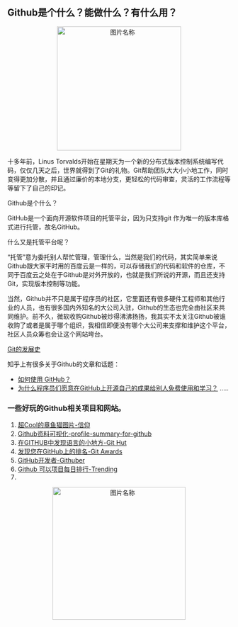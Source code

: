 ## Github是个什么？能做什么？有什么用？

<div align="center">
    <img src="https://octodex.github.com/images/collabocats.jpg" width = "280" alt="图片名称" />
    <br>
</div>

十多年前，Linus Torvalds开始在星期天为一个新的分布式版本控制系统编写代码，仅仅几天之后，世界就得到了Git的礼物。Git帮助团队大大小小地工作，同时变得更加分散，并且通过廉价的本地分支，更轻松的代码审查，灵活的工作流程等等留下了自己的印记。

Github是个什么？

GitHub是一个面向开源软件项目的托管平台，因为只支持git 作为唯一的版本库格式进行托管，故名GitHub。

什么又是托管平台呢？

“托管”意为委托别人帮忙管理，管理什么，当然是我们的代码，其实简单来说Github跟大家平时用的百度云是一样的，可以存储我们的代码和软件的仓库，不同于百度云之处在于Github是对外开放的，也就是我们所说的开源，而且还支持Git，实现版本控制等功能。

当然，Github并不只是属于程序员的社区，它里面还有很多硬件工程师和其他行业的人员，也有很多国内外知名的大公司入驻，Github的生态也完全由社区来共同维护。前不久，微软收购Github被炒得沸沸扬扬，我其实不太关注Github被谁收购了或者是属于哪个组织，我相信即便没有哪个大公司来支撑和维护这个平台，社区人员众筹也会让这个网站垮台。

[Git的发展史](https://www.atlassian.com/git/articles/10-years-of-git)

知乎上有很多关于Github的文章和话题：
- [如何使用 GitHub？](https://www.zhihu.com/question/20070065/answer/415539043)
- [为什么程序员们愿意在GitHub上开源自己的成果给别人免费使用和学习？](https://www.zhihu.com/question/269033309/answer/369190698)
.....

### 一些好玩的Github相关项目和网站。

1. [超Cool的章鱼猫图片-信仰](https://octodex.github.com/)
2. [Github资料可视化-profile-summary-for-github](https://profile-summary-for-github.com/search)
3. [在GITHUB中发现语言的小地方-Git Hut](https://githut.info/)
4. [发现您在GitHub上的排名-Git Awards](http://git-awards.com)
5. [GitHub开发者-Githuber](https://githuber.cn/)
6. [Github 可以项目每日排行-Trending](https://github.com/trending)
7. [](d)

<div align="center">
    <img src="http://5b0988e595225.cdn.sohucs.com/images/20180522/a8226f65e6df4649a4df44d335c4f059.jpeg" width = "300" alt="图片名称" />
    <br>
</div>
